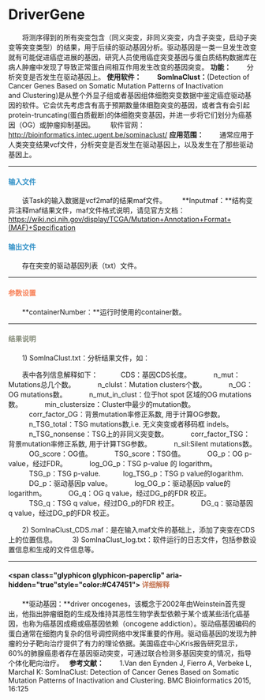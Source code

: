 # DriverGene
　　将测序得到的所有突变包含（同义突变，非同义突变，内含子突变，启动子突变等突变类型）的结果，用于后续的驱动基因分析。驱动基因是一类一旦发生改变就有可能促进癌症进展的基因，研究人员使用癌症突变基因与蛋白质结构数据库在病人肿瘤中发现了导致正常蛋白间相互作用发生改变的基因突变。
**功能：**
　　分析突变是否发生在驱动基因上。
**使用软件：**
　　**SomInaClust：**(Detection of Cancer Genes Based on Somatic Mutation Patterns of Inactivation and Clustering)是从整个外显子组或者基因组体细胞突变数据中鉴定癌症驱动基因的软件。它会优先考虑含有高于预期数量体细胞突变的基因，或者含有会引起protein-truncating(蛋白质截断)的体细胞突变基因，并进一步将它们划分为癌基因（OG）或肿瘤抑制基因。
　　软件官网：http://bioinformatics.intec.ugent.be/sominaclust/
**应用范围：**
　　通常应用于人类突变结果vcf文件，分析突变是否发生在驱动基因上，以及发生在了那些驱动基因上。

  ***
#### **<i class="glyphicon glyphicon-log-in" aria-hidden="true" style="color:#3090C7"></i><span style="color:#3090C7"> 输入文件**
　　该Task的输入数据是vcf2maf的结果maf文件。
　　**Inputmaf：**结构变异注释maf结果文件，maf文件格式说明，请见官方文档：https://wiki.nci.nih.gov/display/TCGA/Mutation+Annotation+Format+(MAF)+Specification
&nbsp;
#### **<i class="glyphicon glyphicon-log-out" aria-hidden="true" style="color:#3090C7"></i><span style="color:#3090C7"> 输出文件**
　　存在突变的驱动基因列表（txt）文件。
 　　
***
#### **<i class="fa fa-cog" aria-hidden="true" style="color:#F88158"></i> <span style="color:#F88158">参数设置**
　　**containerNumber：**运行时使用的container数。

***
#### **<i class="fa fa-file-text" aria-hidden="true" style="color:#848b79"></i><span style="color:#848b79"> 结果说明**
　　1) SomlnaClust.txt：分析结果文件，如：
<div style="text-align:center">
<img data-src="1.png" width="500px" ></img>
</div>
　　表中各列信息解释如下：
　　　CDS：基因CDS长度。
　　　n_mut：Mutations总几个数。
　　　n_clulst：Mutation clusters个数。
　　　n_OG：OG mutations数。
　　　n_mut_in_clust：位于hot spot 区域的OG mutations 数。
　　　min_clustersize：Cluster中最少的mutation数。
　　　corr_factor_OG：背景mutation率修正系数, 用于计算OG参数。
　　　n_TSG_total：TSG mutations数,i.e. 无义突变或者移码框 indels。
　　　n_TSG_nonsense：TSG上的非同义突变数。
　　　corr_factor_TSG：背景mutation率修正系数, 用于计算TSG参数。
　　　n_sil:Silent mutations数。
　　　OG_score：OG值。
　　　TSG_score：TSG值。
　　　OG_p：OG p-value，经过FDR。
　　　log_OG_p：TSG p-value 的 logarithm。
　　　TSG_p：TSG p-value.
　　　log_TSG_p：TSG p value的logarithm.
　　　DG_p：驱动基因p value。
　　　log_OG_p：驱动基因p value的logarithm。
　　　OG_q：OG q value，经过DG_p的FDR 校正。
　　　TSG_q：TSG q value，经过DG_p的FDR 校正。
　　　DG_q：驱动基因q value，经过DG_p的FDR 校正。

　　2) SomInaClust_CDS.maf：是在输入maf文件的基础上，添加了突变在CDS上的位置信息。
　　3) SomInaClust_log.txt：软件运行的日志文件，包括参数设置信息和生成的文件信息等。

***
#### **<span class="glyphicon glyphicon-paperclip" aria-hidden="true"style="color:#C47451"></span></i><span style="color:#C47451">  详细解释**
　　**驱动基因：**driver oncogenes，该概念于2002年由Weinstein首先提出，他指出肿瘤细胞的生成及维持其恶性生物学表型依赖于某个或某些活化癌基因，也称为癌基因成瘾或癌基因依赖（oncogene addiction）。驱动癌基因编码的蛋白通常在细胞内复杂的信号调控网络中发挥重要的作用。驱动癌基因的发现为肿瘤的分子靶向治疗提供了有力的理论依据。美国癌症中心Kris报告研究显示，60%的肺腺癌患者存在基因驱动突变，可通过联合检测多基因突变的情况，指导个体化靶向治疗。
&nbsp;
**参考文献：**
　　1.Van den Eynden J, Fierro A, Verbeke L, Marchal K: SomInaClust: Detection of Cancer Genes Based on Somatic Mutation Patterns of Inactivation and Clustering. BMC Bioinformatics 2015, 16:125



